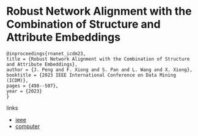 # Robust Network Alignment with the Combination of Structure and Attribute Embeddings

```
@inproceedings{rnanet_icdm23,
title = {Robust Network Alignment with the Combination of Structure and Attribute Embeddings},
author = {J. Peng and F. Xiong and S. Pan and L. Wang and X. Xiong},
booktitle = {2023 IEEE International Conference on Data Mining (ICDM)},
pages = {498--507},
year = {2023}
}
```

links
- [ieee](https://doi.org/10.1109/ICDM58522.2023.00059)
- [computer](https://doi.ieeecomputersociety.org/10.1109/ICDM58522.2023.00059)
